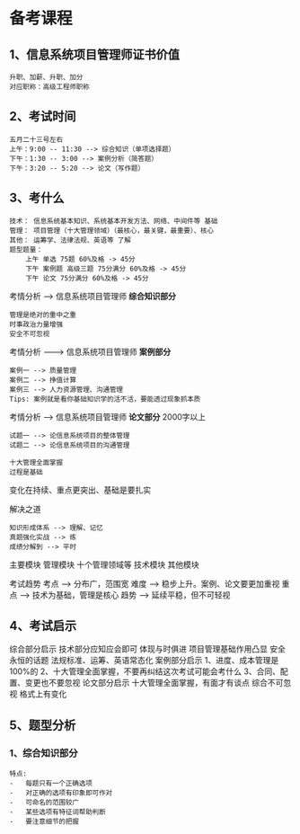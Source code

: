 # 备考课程

## 1、信息系统项目管理师证书价值

	升职、加薪、升职、加分
	对应职称：高级工程师职称

## 2、考试时间

	五月二十三号左右
	上午：9:00 -- 11:30 --> 综合知识（单项选择题）
	下午：1:30 -- 3:00 --> 案例分析（简答题）
	下午：3:20 -- 5:20 --> 论文（写作题）

## 3、考什么

	技术： 信息系统基本知识、系统基本开发方法、网络、中间件等 基础
	管理： 项目管理（十大管理领域）（最核心，最关键，最重要）、核心
	其他： 运筹学、法律法规、英语等 了解
	题型题量： 
		上午 单选 75题 60%及格 -> 45分
		下午 案例题 高级三题 75分满分 60%及格 -> 45分
		下午 论文 75分满分 60%及格 -> 45分

考情分析 --> 信息系统项目管理师  **综合知识部分**

	管理是绝对的重中之重
	时事政治力量增强
	安全不可忽视

考情分析 ---> 信息系统项目管理师 **案例部分**

	案例一 --> 质量管理
	案例二 --> 挣值计算
	案例三 --> 人力资源管理、沟通管理
	Tips: 案例就是看你基础知识学的活不活，要能透过现象抓本质

考情分析 --> 信息系统项目管理师 **论文部分**  2000字以上

	试题一 --> 论信息系统项目的整体管理
	试题二 --> 论信息系统项目的沟通管理
	
	十大管理全面掌握
	过程是基础

变化在持续、重点更突出、基础是要扎实

解决之道

	知识形成体系 --> 理解、记忆
	真题强化实战 --> 练
	成绩分解到 --> 平时

主要模块
	管理模块 十个管理领域等
	技术模块
	其他模块

考试趋势
	考点 --> 分布广，范围宽
	难度 --> 稳步上升。案例、论文要更加重视
	重点 --> 技术为基础，管理是核心
	趋势 --> 延续平稳，但不可轻视

## 4、考试启示

综合部分启示
	技术部分应知应会即可
	体现与时俱进
	项目管理基础作用凸显
	安全永恒的话题
	法规标准、运筹、英语常态化
案例部分启示
	1、进度、成本管理是100%的
	2、十大管理全面掌握，不要再纠结这次考试可能会考什么
	3、合同、配置、变更也不要忽视
论文部分启示
	十大管理全面掌握，有面才有谈点
	综合不可忽视
	格式上有变化

## 5、题型分析
### 1、综合知识部分
	特点:
	- 	每题只有一个正确选项
	- 	对正确的选项有印象即可作对
	- 	可命名的范围较广
	- 	某些选项有特征词帮助判断
	- 	要注意细节的把握
